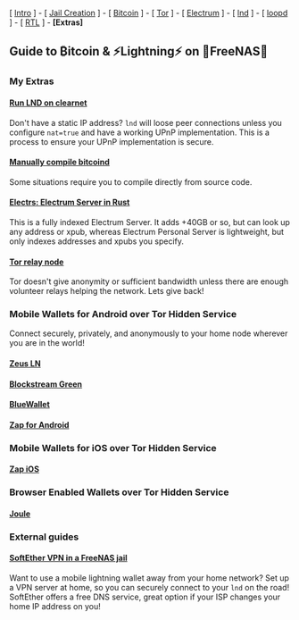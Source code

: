 [ [Intro](README.md) ] - [ [Jail Creation](freenas_1_jail_creation.md) ] - [ [Bitcoin](freenas_2_bitcoin.md) ] - [ [Tor](freenas_3_tor.md) ] - [ [Electrum](freenas_4_electrum.md) ] - [ [lnd](freenas_5_lnd.md) ] - [ [loopd ](freenas_5a_loopd.md)] - [ [RTL](freenas_6_rtl.md) ] -  **[Extras]** 

## Guide to ₿itcoin & ⚡Lightning️⚡ on 🦈FreeNAS🦈

### My Extras

#### [Run LND on clearnet](https://github.com/seth586/guides/blob/master/OpenWRT/upnp_natpmp.md)
Don't have a static IP address? `lnd` will loose peer connections unless you configure `nat=true` and have a working UPnP implementation. This is a process to ensure your UPnP implementation is secure.

#### [Manually compile bitcoind](extras/compile_bitcoind.md)
Some situations require you to compile directly from source code.  

#### [Electrs: Electrum Server in Rust](extras/electrs.md)
This is a fully indexed Electrum Server. It adds +40GB or so, but can look up any address or xpub, whereas Electrum Personal Server is lightweight, but only indexes addresses and xpubs you specify.

#### [Tor relay node](extras/torrelay.md) 
Tor doesn't give anonymity or sufficient bandwidth unless there are enough volunteer relays helping the network. Lets give back!

### Mobile Wallets for Android over Tor Hidden Service
Connect securely, privately, and anonymously to your home node wherever you are in the world!


#### [Zeus LN](wallets/zeusln.md)

#### [Blockstream Green](wallets/green.md) 

#### [BlueWallet](wallets/bluewallet.md)

#### [Zap for Android](wallets/zapandroid.md)

### Mobile Wallets for iOS over Tor Hidden Service

#### [Zap iOS](wallets/zap.md)

### Browser Enabled Wallets over Tor Hidden Service

#### [Joule](freenas_7_joule.md)

### External guides

#### [SoftEther VPN in a FreeNAS jail](https://forums.freenas.org/index.php?threads/alternative-to-openvpn-softether-vpn.47395/)
Want to use a mobile lightning wallet away from your home network? Set up a VPN server at home, so you can securely connect to your `lnd` on the road! SoftEther offers a free DNS service, great option if your ISP changes your home IP address on you! 
